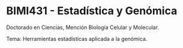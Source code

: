 # BIMI431 - Estadística y Genómica

Doctorado en Ciencias, Mención Biología Celular y Molecular.

Tema: Herramientas estadísticas aplicada a la genómica.
